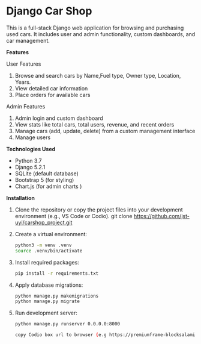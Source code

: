 # Django Car Shop

This is a full-stack Django web application for browsing and purchasing used cars.
It includes user and admin functionality, custom dashboards, and car management.


 **Features**

 User Features
1. Browse and search cars by Name,Fuel type, Owner type, Location, Years.
2. View detailed car information
3. Place orders for available cars

Admin Features
1. Admin login and custom dashboard
2. View stats like total cars, total users, revenue, and recent orders
3. Manage cars (add, update, delete) from a custom management interface
4. Manage users

**Technologies Used**

- Python 3.7
- Django 5.2.1
- SQLite (default database)
- Bootstrap 5 (for styling)
- Chart.js (for admin charts )

 **Installation**

1. Clone the repository or copy the project files into your development environment (e.g., VS Code or Codio).
   git clone https://github.com/jst-uyi/carshop_project.git

2. Create a virtual environment:
   ```bash
   python3 -m venv .venv
   source .venv/bin/activate

3. Install required packages:         
    ```bash
   pip install -r requirements.txt

4. Apply database migrations:
    ```bash
   python manage.py makemigrations
   python manage.py migrate

5. Run development server:
   ```bash
   python manage.py runserver 0.0.0.0:8000

   copy Codio box url to browser (e.g https://premiumframe-blocksalami.codio-box.uk)     

   
